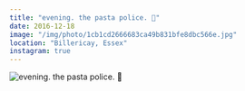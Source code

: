 ```yaml
---
title: "evening. the pasta police. 🚨"
date: 2016-12-18
image: "/img/photo/1cb1cd2666683ca49b831bfe8dbc566e.jpg"
location: "Billericay, Essex"
instagram: true
---
```


![evening. the pasta police. 🚨](/img/photo/1cb1cd2666683ca49b831bfe8dbc566e.jpg)
